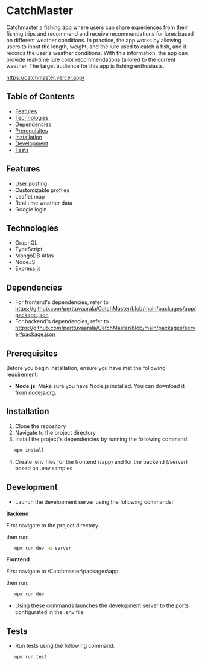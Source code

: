 # CatchMaster

Catchmaster a fishing app where users can share experiences from their fishing trips and recommend and receive recommendations for lures based on different weather conditions.
In practice, the app works by allowing users to input the length, weight, and the lure used to catch a fish, and it records the user's weather conditions.
With this information, the app can provide real-time lure color recommendations tailored to the current weather. The target audience for this app is fishing enthusiasts.

https://catchmaster.vercel.app/

## Table of Contents

-   [Features](#features)
-   [Technologies](#technologies)
-   [Dependencies](#dependencies)
-   [Prerequisites](#prerequisites)
-   [Installation](#installation)
-   [Development](#development)
-   [Tests](#tests)

## Features

-   User posting
-   Customizable profiles
-   Leaflet map
-   Real time weather data
-   Google login

## Technologies

-   GraphQL
-   TypeScript
-   MongoDB Atlas
-   NodeJS
-   Express.js

## Dependencies

-   For frontend's dependencies, refer to https://github.com/perttuvaarala/CatchMaster/blob/main/packages/app/package.json
-   For backend's dependencies, refer to https://github.com/perttuvaarala/CatchMaster/blob/main/packages/server/package.json

## Prerequisites

Before you begin installation, ensure you have met the following requirement:

-   **Node.js**: Make sure you have Node.js installed. You can download it from [nodejs.org](https://nodejs.org/).

## Installation

1. Clone the repository
2. Navigate to the project directory
3. Install the project's dependencies by running the following command:

```bash
   npm install
```

4. Create .env files for the frontend (/app) and for the backend (/server) based on .env.samples

## Development

-   Launch the development server using the following commands:

**Backend**

First navigate to the project directory

then run:

```bash
   npm run dev -w server
```

**Frontend**

First navigate to \Catchmaster\packages\app

then run:

```bash
   npm run dev
```

-   Using these commands launches the development server to the ports configurated in the .env file

## Tests

-   Run tests using the following command:

```bash
   npm run test
```
